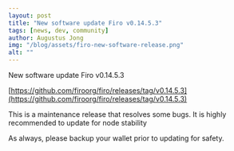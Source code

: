 ```yaml
---
layout: post
title: "New software update Firo v0.14.5.3"
tags: [news, dev, community]
author: Augustus Jong
img: "/blog/assets/firo-new-software-release.png"
alt: ""
---
```


New software update Firo v0.14.5.3

[https://github.com/firoorg/firo/releases/tag/v0.14.5.3](https://github.com/firoorg/firo/releases/tag/v0.14.5.3)

This is a maintenance release that resolves some bugs. It is highly recommended to update for node stability

As always, please backup your wallet prior to updating for safety.
